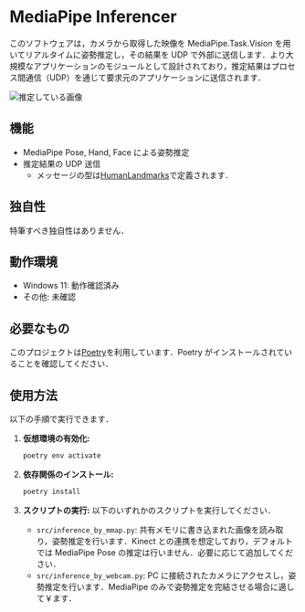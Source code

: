 # MediaPipe Inferencer

このソフトウェアは，カメラから取得した映像を MediaPipe.Task.Vision を用いてリアルタイムに姿勢推定し，その結果を UDP で外部に送信します．より大規模なアプリケーションのモジュールとして設計されており，推定結果はプロセス間通信（UDP）を通じて要求元のアプリケーションに送信されます．

![推定している画像](https://placehold.co/600x400)

## 機能

- MediaPipe Pose, Hand, Face による姿勢推定
- 推定結果の UDP 送信
  - メッセージの型は[HumanLandmarks](https://github.com/ec-k/HumanLandmarks)で定義されます．

## 独自性

特筆すべき独自性はありません．

## 動作環境

- Windows 11: 動作確認済み
- その他: 未確認

## 必要なもの

このプロジェクトは[Poetry](https://github.com/python-poetry/poetry)を利用しています．Poetry がインストールされていることを確認してください．

## 使用方法

以下の手順で実行できます．

1.  **仮想環境の有効化:**
    ```bash
    poetry env activate
    ```
2.  **依存関係のインストール:**
    ```bash
    poetry install
    ```
3.  **スクリプトの実行:**
    以下のいずれかのスクリプトを実行してください．

    - `src/inference_by_mmap.py`:
      共有メモリに書き込まれた画像を読み取り，姿勢推定を行います．Kinect との連携を想定しており，デフォルトでは MediaPipe Pose の推定は行いません．必要に応じて追加してください．
    - `src/inference_by_webcam.py`:
      PC に接続されたカメラにアクセスし，姿勢推定を行います．MediaPipe のみで姿勢推定を完結させる場合に適して￥ます．